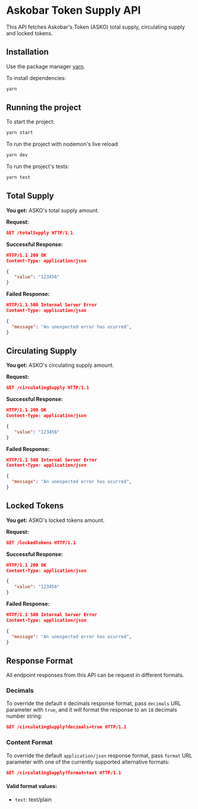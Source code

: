 # Askobar Token Supply API
This API fetches Askobar's Token (ASKO) total supply, circulating supply and locked tokens.

## Installation

Use the package manager [yarn](https://classic.yarnpkg.com/en/docs/install/).

To install dependencies:

```bash
yarn
```

## Running the project

To start the project:

```bash
yarn start
```

To run the project with nodemon's live reload:

```bash
yarn dev
```

To run the project's tests:

```bash
yarn test
```

## Total Supply
**You get:** ASKO's total supply amount.

**Request:**
```json
GET /totalSupply HTTP/1.1
```
**Successful Response:**
```json
HTTP/1.1 200 OK
Content-Type: application/json

{
   "value": "123456"
}
```
**Failed Response:**
```json
HTTP/1.1 500 Internal Server Error
Content-Type: application/json

{
  "message": "An unexpected error has ocurred",
}
```

## Circulating Supply
**You get:** ASKO's circulating supply amount.

**Request:**
```json
GET /circulatingSupply HTTP/1.1
```
**Successful Response:**
```json
HTTP/1.1 200 OK
Content-Type: application/json

{
   "value": "123456"
}
```
**Failed Response:**
```json
HTTP/1.1 500 Internal Server Error
Content-Type: application/json

{
  "message": "An unexpected error has ocurred",
}
```

## Locked Tokens
**You get:** ASKO's locked tokens amount.

**Request:**
```json
GET /lockedTokens HTTP/1.1
```
**Successful Response:**
```json
HTTP/1.1 200 OK
Content-Type: application/json

{
   "value": "123456"
}
```
**Failed Response:**
```json
HTTP/1.1 500 Internal Server Error
Content-Type: application/json

{
  "message": "An unexpected error has ocurred",
}
```

## Response Format

All endpoint responses from this API can be request in different formats.

### Decimals

To override the default `0` decimals response format, pass `decimals` URL parameter with `true`, and it will format the response to an `18` decimals number string:

```json
GET /circulatingSupply?decimals=true HTTP/1.1
```

### Content Format

To override the default `application/json` response format, pass `format` URL parameter with one of the currently supported alternative formats:

```json
GET /circulatingSupply?format=text HTTP/1.1
```

#### Valid format values:

* `text`: text/plain